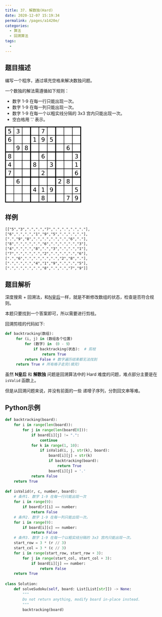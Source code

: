 ```yaml
---
title: 37. 解数独(Hard)
date: 2020-12-07 15:19:34
permalink: /pages/a1420e/
categories: 
  - 算法
  - 回溯算法
tags: 
  - 
---
```


## 题目描述

编写一个程序，通过填充空格来解决数独问题。

一个数独的解法需遵循如下规则：

- 数字 1-9 在每一行只能出现一次。
- 数字 1-9 在每一列只能出现一次。
- 数字 1-9 在每一个以粗实线分隔的 3x3 宫内只能出现一次。
- 空白格用 '.' 表示。

![img](./assets/img/250px-Sudoku-by-L2G-20050714.svg.png)

## 样例

```
[["5","3",".",".","7",".",".",".","."],
["6",".",".","1","9","5",".",".","."],
[".","9","8",".",".",".",".","6","."],
["8",".",".",".","6",".",".",".","3"],
["4",".",".","8",".","3",".",".","1"],
["7",".",".",".","2",".",".",".","6"],
[".","6",".",".",".",".","2","8","."],
[".",".",".","4","1","9",".",".","5"],
[".",".",".",".","8",".",".","7","9"]]
```

## 题目解析

深度搜索 + 回溯法，和[N皇后](/pages/cad0b4/)一样，就是不断修改数组的状态，检查是否符合规则。

本题只要找到一个答案即可，所以需要进行剪枝。

回溯剪枝的代码如下:

```python
def backtracking(数组):
     for (i, j) in (数组各个位置)
         for (数字) in （0 - 9）
             if backtracking(状态):  # 剪枝
                 return True 
         return False # 数字遍历结束都无法找到
     return True # 所有格子走完(填完)
```

虽然 **N皇后** 和 **解数独** 问题是回溯算法中的 Hard 难度的问题，难点部分主要是在 `isValid` 函数上。

但是从回溯问题来说，并没有前面的一些 递增子序列，分割回文串等难。

## Python示例

```python
def backtracking(board):
    for i in range(len(board)):
        for j in range(len(board[0])):
            if board[i][j] != ".":
                continue
            for k in range(1, 10):
                if isValid(i, j, str(k), board):
                    board[i][j] = str(k)
                    if backtracking(board):
                        return True  
                    board[i][j] = '.'
            return False 
    return True 

def isValid(r, c, number, board):
    # 条件1. 数字 1-9 在每一行只能出现一次
    for i in range(9):
        if board[r][i] == number:
            return False 
    # 条件2. 数字 1-9 在每一列只能出现一次。
    for i in range(9):
        if board[i][c] == number:
            return False 
    # 条件3. 数字 1-9 在每一个以粗实线分隔的 3x3 宫内只能出现一次。
    start_row = 3 * (r // 3) 
    start_col = 3 * (c // 3) 
    for i in range(start_row, start_row + 3):
        for j in range(start_col, start_col + 3):
            if board[i][j] == number:
                return False 
    return True 

class Solution:
    def solveSudoku(self, board: List[List[str]]) -> None:
        """
        Do not return anything, modify board in-place instead.
        """
        backtracking(board)
```


